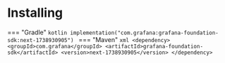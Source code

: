 # Installing

=== "Gradle"
    ```kotlin
    implementation("com.grafana:grafana-foundation-sdk:next-1738930905")
    ```
=== "Maven"
    ```xml
    <dependency>
        <groupId>com.grafana</groupId>
        <artifactId>grafana-foundation-sdk</artifactId>
        <version>next-1738930905</version>
    </dependency>
    ```
